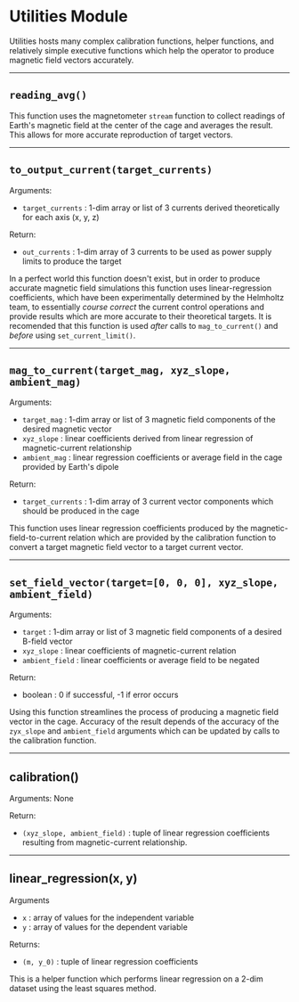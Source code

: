 # Utilities Module
Utilities hosts many complex calibration functions, helper functions, and relatively simple 
executive functions which help the operator to produce magnetic field vectors accurately.

---
## `reading_avg()`
This function uses the magnetometer `stream` function to collect readings of Earth's magnetic
field at the center of the cage and averages the result. This allows for more accurate 
reproduction of target vectors.

---
## `to_output_current(target_currents)`
Arguments:
* `target_currents` : 1-dim array or list of 3 currents derived theoretically for each axis (x, y, z)

Return:
* `out_currents` : 1-dim array of 3 currents to be used as power supply limits to produce the target

In a perfect world this function doesn't exist, but in order to produce accurate magnetic
field simulations this function uses linear-regression coefficients, which have been experimentally
determined by the Helmholtz team, to essentially *course correct* the current control operations
and provide results which are more accurate to their theoretical targets. It is recomended that 
this function is used *after* calls to `mag_to_current()` and *before* using `set_current_limit()`.

---
## `mag_to_current(target_mag, xyz_slope, ambient_mag)`
Arguments:
* `target_mag` : 1-dim array or list of 3 magnetic field components of the desired magnetic vector
* `xyz_slope` : linear coefficients derived from linear regression of magnetic-current relationship
* `ambient_mag` : linear regression coefficients or average field in the cage provided by Earth's dipole

Return:
* `target_currents` : 1-dim array of 3 current vector components which should be produced in the cage

This function uses linear regression coefficients produced by the magnetic-field-to-current 
relation which are provided by the calibration function to convert a target magnetic field vector
to a target current vector.

---
## `set_field_vector(target=[0, 0, 0], xyz_slope, ambient_field)`
Arguments:
* `target` : 1-dim array or list of 3 magnetic field components of a desired B-field vector
* `xyz_slope` : linear coefficients of magnetic-current relation
* `ambient_field` : linear coefficients or average field to be negated

Return:
* boolean :  0 if successful, -1 if error occurs

Using this function streamlines the process of producing a magnetic field vector in the cage.
Accuracy of the result depends of the accuracy of the `zyx_slope` and `ambient_field` arguments
which can be updated by calls to the calibration function.

---
## calibration()
Arguments:
None

Return:
* `(xyz_slope, ambient_field)` : tuple of linear regression coefficients resulting from magnetic-current relationship.

---
## linear_regression(x, y)
Arguments
* `x` : array of values for the independent variable
* `y` : array of values for the dependent variable

Returns:
* `(m, y_0)` : tuple of linear regression coefficients

This is a helper function which performs linear regression on a 2-dim dataset using the least 
squares method.

